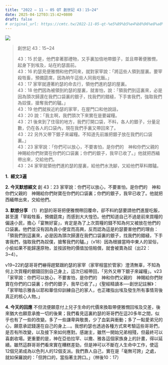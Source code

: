 ```yaml
---
title: "2022 – 11 – 05 QT 創世記 43：15~24"
date: 2025-04-12T03:15:42+0800
draft: false
# original_url: https://cmtc.tw/2022-11-05-qt-%e5%89%b5%e4%b8%96%e8%a8%98-43%ef%bc%9a1524
---
```


![](/images/qt.jpg)
> 創世記 43：15\~24
>
> 43：15 於是，他們拿著那禮物，又手裏加倍地帶銀子，並且帶著便雅憫，起身下到埃及，站在約瑟面前。  
> 43：16 約瑟見便雅憫和他們同來，就對家宰說：「將這些人領到屋裏。要宰殺牲畜，預備筵席，因為晌午這些人同我吃飯。」  
> 43：17 家宰就遵著約瑟的命去行，領他們進約瑟的屋裏。  
> 43：18 他們因為被領到約瑟的屋裏，就害怕，說：「領我們到這裏來，必是因為頭次歸還在我們口袋裏的銀子，找我們的錯縫，下手害我們，強取我們為奴僕，搶奪我們的驢。」  
> 43：19 他們就挨近約瑟的家宰，在屋門口和他說話，  
> 43：20 說：「我主啊，我們頭次下來實在是要糴糧。  
> 43：21 後來到了住宿的地方，我們打開口袋，不料，各人的銀子，分量足數，仍在各人的口袋內，現在我們手裏又帶回來了。  
> 43：22 另外又帶下銀子來糴糧。不知道先前誰把銀子放在我們的口袋裏。」  
> 43：23 家宰說：「你們可以放心，不要害怕，是你們的　神和你們父親的　神賜給你們財寶在你們的口袋裏；你們的銀子，我早已收了。」他就把西緬帶出來，交給他們。  
> 43：24 家宰就領他們進約瑟的屋裏，給他們水洗腳，又給他們草料餵驢。

**1.  經文3遍**

**2. 今天默想經文**
創 43：23 家宰說：你們可以放心，不要害怕，是你們的　神和你們父親的　神賜給你們財寶在你們的口袋裏；你們的銀子，我早已收了。他就把西緬帶出來，交給他們。

**3. 默想分享**
（1）約瑟的哥哥把便雅憫帶回覆命，卻不料約瑟要請他們進屋吃飯，甚至還「宰殺牲畜，預備筵席」而感到大大惶恐。他們知道自己不過是前來買糧的偏遠小民，擔心「宴無好宴」，肯定是為了上次買糧的錢不知為何又被放在他們的口袋裏。他們並沒有因為貪小便宜而高興，反而認為這是約瑟要害他們的理由：「領我們到這裏來，必是因為頭次歸還在我們口袋裏的銀子，找我們的錯縫，下手害我們，強取我們為奴僕，搶奪我們的驢。」（v18）因為根據當時中東人的習俗，小偷如果不能歸還原物，並按該物的價值加倍賠償，就會被賣為奴（出22：3\~4）。

v19\~22約瑟哥哥們嚇得趕緊跟約瑟的家宰（家宰相當於管家）澄清無辜，不知為何上次買糧的銀錢回到自己身上，這次已經帶回，「另外又帶下銀子來糴糧」。v23「家宰說：你們可以放心，不要害怕，是你們的　神和你們父親的　神賜給你們財寶在你們的口袋裏；你們的銀子，我早已收了。」《聖經精讀本──創世記註解》：「家宰暗示雅各以耶和華信仰訓練自己的家人，也正確指出埃及發生所有事情背後真正的核心人物。」

**4. 今天的回應**
不但流便願意付上兒子生命的代價來換取帶便雅憫回埃及交差，後來猶大也願意承擔一切的後果；我們看見這裏約瑟的哥哥們在這20多年之間，似乎也有了一些的改變。多了一些謙卑與敬畏，少了血氣與衝動；多了一點愛弟兄的心，願意承認錢還在自己的身上…。我想約瑟也透過各種方式來考驗這些哥哥們，是否有所改變，以及接下來如何應對。感謝主，雖然一開始兄弟相殘，但最終可以喜劇收場。更重要的是，神在亞伯拉罕、以撒、雅各這個家族身上的計畫，得以延續。雖然這群哥哥們看來實在糟糕差勁，但是神可以不斷在人生命中工作，使這12個兄弟成為以色列人的12個支派。我們靠人自己，實在是「毫無可誇」之處，就如保羅說的：「但誇口的，當指著主誇口。」（林後10：17）
